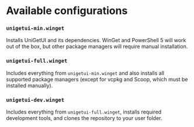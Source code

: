 # Available configurations

### `unigetui-min.winget`
Installs UniGetUI and its dependencies. WinGet and PowerShell 5 will work out of the box, but other package managers will require manual installation.

### `unigetui-full.winget`
Includes everything from `unigetui-min.winget` and also installs all supported package managers (except for vcpkg and Scoop, which must be installed manually).

### `unigetui-dev.winget`
Includes everything from `unigetui-full.winget`, installs required development tools, and clones the repository to your user folder.
